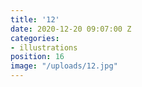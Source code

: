 ```yaml
---
title: '12'
date: 2020-12-20 09:07:00 Z
categories:
- illustrations
position: 16
image: "/uploads/12.jpg"
---
```



